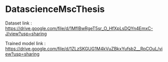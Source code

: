# DatascienceMscThesis

Dataset link : https://drive.google.com/file/d/1MfIBwRgeT5sr_O_HfXpLsDQYn4EmxC-J/view?usp=sharing

Trained model link : https://drive.google.com/file/d/1ZLzSKGUG1M4kVuZBkxYufsb2__RpCOuL/view?usp=sharing
